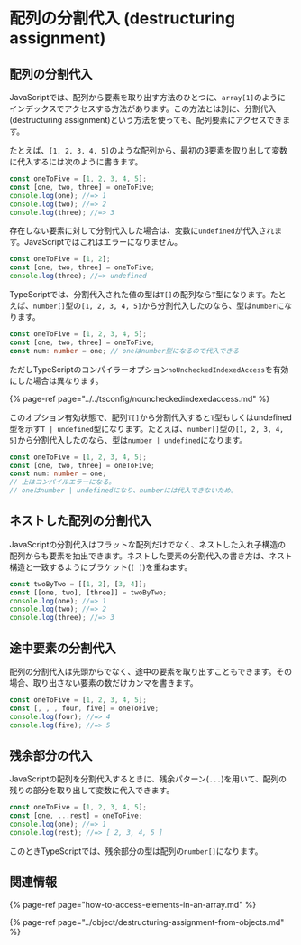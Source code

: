 # 配列の分割代入 \(destructuring assignment\)

## 配列の分割代入

JavaScriptでは、配列から要素を取り出す方法のひとつに、`array[1]`のようにインデックスでアクセスする方法があります。この方法とは別に、分割代入\(destructuring assignment\)という方法を使っても、配列要素にアクセスできます。

たとえば、`[1, 2, 3, 4, 5]`のような配列から、最初の3要素を取り出して変数に代入するには次のように書きます。

```typescript
const oneToFive = [1, 2, 3, 4, 5];
const [one, two, three] = oneToFive;
console.log(one); //=> 1
console.log(two); //=> 2
console.log(three); //=> 3
```

存在しない要素に対して分割代入した場合は、変数に`undefined`が代入されます。JavaScriptではこれはエラーになりません。

```javascript
const oneToFive = [1, 2];
const [one, two, three] = oneToFive;
console.log(three); //=> undefined
```

TypeScriptでは、分割代入された値の型は`T[]`の配列なら`T`型になります。たとえば、`number[]`型の`[1, 2, 3, 4, 5]`から分割代入したのなら、型は`number`になります。

```typescript
const oneToFive = [1, 2, 3, 4, 5];
const [one, two, three] = oneToFive;
const num: number = one; // oneはnumber型になるので代入できる
```

ただしTypeScriptのコンパイラーオプション`noUncheckedIndexedAccess`を有効にした場合は異なります。

{% page-ref page="../../tsconfig/nouncheckedindexedaccess.md" %}

このオプション有効状態で、配列`T[]`から分割代入すると`T`型もしくはundefined型を示す`T | undefined`型になります。たとえば、`number[]`型の`[1, 2, 3, 4, 5]`から分割代入したのなら、型は`number | undefined`になります。

```typescript
const oneToFive = [1, 2, 3, 4, 5];
const [one, two, three] = oneToFive;
const num: number = one; 
// 上はコンパイルエラーになる。
// oneはnumber | undefinedになり、numberには代入できないため。
```

## ネストした配列の分割代入

JavaScriptの分割代入はフラットな配列だけでなく、ネストした入れ子構造の配列からも要素を抽出できます。ネストした要素の分割代入の書き方は、ネスト構造と一致するようにブラケット\(`[ ]`\)を重ねます。

```typescript
const twoByTwo = [[1, 2], [3, 4]];
const [[one, two], [three]] = twoByTwo;
console.log(one); //=> 1
console.log(two); //=> 2
console.log(three); //=> 3
```

## 途中要素の分割代入

配列の分割代入は先頭からでなく、途中の要素を取り出すこともできます。その場合、取り出さない要素の数だけカンマを書きます。

```typescript
const oneToFive = [1, 2, 3, 4, 5];
const [, , , four, five] = oneToFive;
console.log(four); //=> 4
console.log(five); //=> 5
```

## 残余部分の代入

JavaScriptの配列を分割代入するときに、残余パターン\(`...`\)を用いて、配列の残りの部分を取り出して変数に代入できます。

```typescript
const oneToFive = [1, 2, 3, 4, 5];
const [one, ...rest] = oneToFive;
console.log(one); //=> 1
console.log(rest); //=> [ 2, 3, 4, 5 ]
```

このときTypeScriptでは、残余部分の型は配列の`number[]`になります。

## 関連情報

{% page-ref page="how-to-access-elements-in-an-array.md" %}

{% page-ref page="../object/destructuring-assignment-from-objects.md" %}

